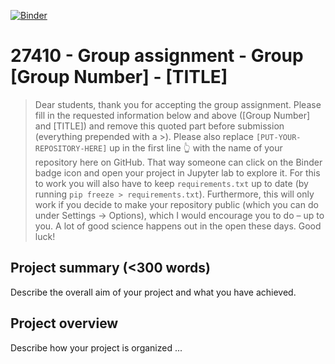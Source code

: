 [![Binder](https://mybinder.org/badge_logo.svg)](https://mybinder.org/v2/gh/27410/27410-2020-group-project-group-42-morphine-yeast/master)

# 27410 - Group assignment - Group [Group Number] - [TITLE]

> Dear students, thank you for accepting the group assignment. Please fill in the
> requested information below and above ([Group Number] and [TITLE]) and remove this quoted part before submission (everything prepended with a >).
> Please also replace `[PUT-YOUR-REPOSITORY-HERE]` up in the first line 👆 with the name of your repository here on GitHub.
> That way someone can click on the Binder badge icon and open your project in Jupyter lab to explore it.
> For this to work you will also have to keep `requirements.txt` up to date (by running `pip freeze > requirements.txt`).
> Furthermore, this will only work if you decide to make your repository public (which you can do under Settings -> Options),
> which I would encourage you to do – up to you. A lot of good science happens out in the open these days.
> Good luck!

## Project summary (<300 words)
Describe the overall aim of your project and what you have achieved.

## Project overview
Describe how your project is organized ...

